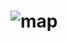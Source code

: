 # ![map](https://user-images.githubusercontent.com/112273153/228524184-0f88e040-0f04-4660-970f-60e537ed8530.png)

